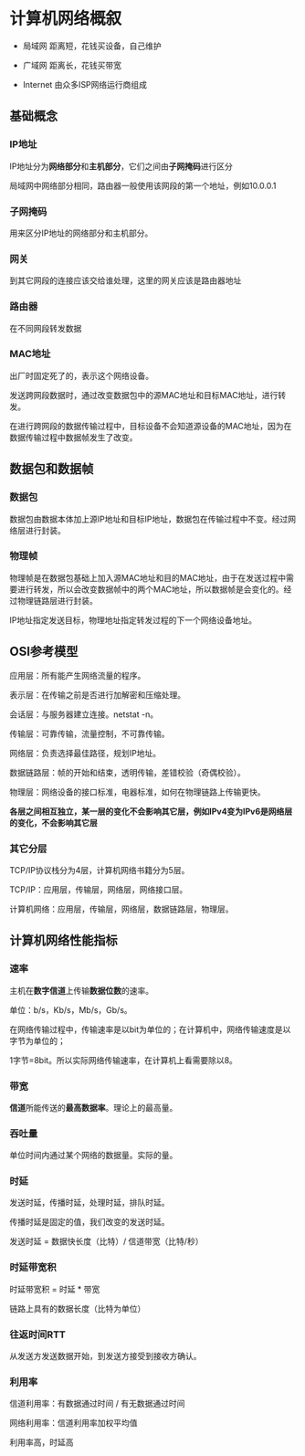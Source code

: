 # 计算机网络概叙

- 局域网  距离短，花钱买设备，自己维护

- 广域网  距离长，花钱买带宽
- Internet   由众多ISP网络运行商组成

## 基础概念

### IP地址

 IP地址分为**网络部分**和**主机部分**，它们之间由**子网掩码**进行区分

局域网中网络部分相同，路由器一般使用该网段的第一个地址，例如10.0.0.1



### 子网掩码

用来区分IP地址的网络部分和主机部分。



### 网关

到其它网段的连接应该交给谁处理，这里的网关应该是路由器地址



### 路由器

在不同网段转发数据



### MAC地址

出厂时固定死了的，表示这个网络设备。

发送跨网段数据时，通过改变数据包中的源MAC地址和目标MAC地址，进行转发。

在进行跨网段的数据传输过程中，目标设备不会知道源设备的MAC地址，因为在数据传输过程中数据帧发生了改变。



## 数据包和数据帧

### 数据包 

数据包由数据本体加上源IP地址和目标IP地址，数据包在传输过程中不变。经过网络层进行封装。

### 物理帧

物理帧是在数据包基础上加入源MAC地址和目的MAC地址，由于在发送过程中需要进行转发，所以会改变数据帧中的两个MAC地址，所以数据帧是会变化的。经过物理链路层进行封装。



IP地址指定发送目标，物理地址指定转发过程的下一个网络设备地址。



## OSI参考模型

应用层：所有能产生网络流量的程序。

表示层：在传输之前是否进行加解密和压缩处理。

会话层：与服务器建立连接。netstat -n。

传输层：可靠传输，流量控制，不可靠传输。

网络层：负责选择最佳路径，规划IP地址。

数据链路层：帧的开始和结束，透明传输，差错校验（奇偶校验）。

物理层：网络设备的接口标准，电器标准，如何在物理链路上传输更快。



**各层之间相互独立，某一层的变化不会影响其它层，例如IPv4变为IPv6是网络层的变化，不会影响其它层**



### 其它分层

TCP/IP协议栈分为4层，计算机网络书籍分为5层。

TCP/IP：应用层，传输层，网络层，网络接口层。

计算机网络：应用层，传输层，网络层，数据链路层，物理层。



## 计算机网络性能指标

### 速率

主机在**数字信道**上传输**数据位数**的速率。

单位：b/s，Kb/s，Mb/s，Gb/s。



在网络传输过程中，传输速率是以bit为单位的；在计算机中，网络传输速度是以字节为单位的；

1字节=8bit。所以实际网络传输速率，在计算机上看需要除以8。



### 带宽

**信道**所能传送的**最高数据率**。理论上的最高量。



### 吞吐量

单位时间内通过某个网络的数据量。实际的量。



### 时延

发送时延，传播时延，处理时延，排队时延。

传播时延是固定的值，我们改变的发送时延。

发送时延 = 数据快长度（比特）/ 信道带宽（比特/秒）



### 时延带宽积

时延带宽积 = 时延 * 带宽

链路上具有的数据长度（比特为单位）



### 往返时间RTT

从发送方发送数据开始，到发送方接受到接收方确认。



### 利用率

信道利用率：有数据通过时间 / 有无数据通过时间

网络利用率：信道利用率加权平均值



利用率高，时延高